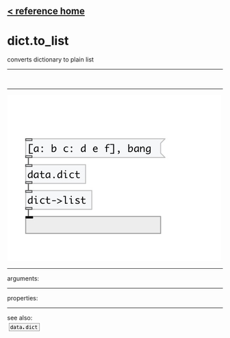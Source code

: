 [< reference home](index.html)
---

# dict.to_list


converts dictionary to plain list

---

<br>


---


![example](examples/dict.to_list-example.jpg)

---
arguments:


---
properties:


---
see also:<br>
[![data.dict](img/object_data.dict.png)](data.dict.html)
